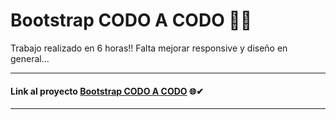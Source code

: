 # Bootstrap CODO A CODO 👩‍💻

Trabajo realizado en 6 horas!! Falta mejorar responsive y diseño en general...

---

#### Link al proyecto [Bootstrap CODO A CODO](https://bootstrap-codoacodo-sb.netlify.app/) 🌐✔

---
